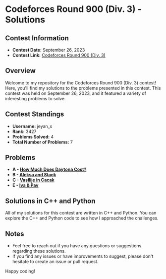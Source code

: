 # Codeforces Round 900 (Div. 3) - Solutions

## Contest Information

- **Contest Date:** September 26, 2023
- **Contest Link:** [Codeforces Round 900 (Div. 3)](https://codeforces.com/contest/1878)

## Overview

Welcome to my repository for the Codeforces Round 900 (Div. 3) contest! Here, you'll find my solutions to the problems presented in this contest. This contest was held on September 26, 2023, and it featured a variety of interesting problems to solve.

## Contest Standings

- **Username:** jeyan_s
- **Rank:** 3427
- **Problems Solved:** 4
- **Total Number of Problems:** 7

## Problems

- **A - [How Much Does Daytona Cost?](https://codeforces.com/contest/1878/problem/A)**
- **B - [Aleksa and Stack](https://codeforces.com/contest/1878/problem/B)**
- **C - [Vasilije in Cacak](https://codeforces.com/contest/1878/problem/C)**
- **E - [Iva & Pav](https://codeforces.com/contest/1878/problem/E)**

## Solutions in C++ and Python

All of my solutions for this contest are written in C++ and Python. You can explore the C++ and Python code to see how I approached the challenges.

## Notes

- Feel free to reach out if you have any questions or suggestions regarding these solutions.
- If you find any issues or have improvements to suggest, please don't hesitate to create an issue or pull request.

Happy coding!
